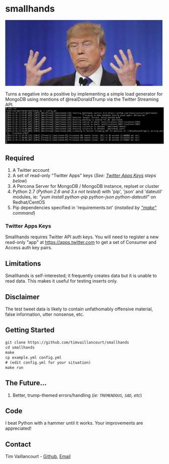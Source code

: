 # smallhands
<img src="images/smallhands.jpg" width=500>

Turns a negative into a positive by implementing a simple load generator for MongoDB using mentions of @realDonaldTrump via the Twitter Streaming API.
!["make run"](https://github.com/timvaillancourt/smallhands/blob/master/images/run.png)

## Required
1. A Twitter account
2. A set of read-only "Twitter Apps" keys (*See: [Twitter Apps Keys](#twitter-apps-keys) steps below*)
3. A Percona Server for MongoDB / MongoDB instance, replset or cluster
4. Python 2.7 (*Python 2.6 and 3.x not tested*) with 'pip', 'json' and 'dateutil' modules, ie: *"yum install python-pip python-json python-dateutil"* on Redhat/CentOS
5. Pip dependencies specified in 'requirements.txt' (*installed by ["make"](#getting-started) command*)

### Twitter Apps Keys

Smallhands requires Twitter API auth keys. You will need to register a new read-only "app" at https://apps.twitter.com to get a set of Consumer and Access auth key pairs.

## Limitations

Smallhands is self-interested; it frequently creates data but it is unable to read data. This makes it useful for testing inserts only.

## Disclaimer

The test tweet data is likely to contain unfathomably offensive material, false information, utter nonsense, etc.

## Getting Started
```
git clone https://github.com/timvaillancourt/smallhands
cd smallhands
make
cp example.yml config.yml
# (edit config.yml for your situation)
make run
```

## The Future...
1. Better, trump-themed errors/handling (*ie: `TREMENDOUS`, `SAD`, etc*)

##  Code
I beat Python with a hammer until it works. Your improvements are appreciated!

## Contact
Tim Vaillancourt - [Github](https://github.com/timvaillancourt), [Email](mailto:tim@timvaillancourt.com)
